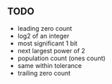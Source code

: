 TODO
----
- leading zero count
- log2 of an integer
- most significant 1 bit
- next largest power of 2
- population count (ones count)
- same within tolerance
- trailing zero count
